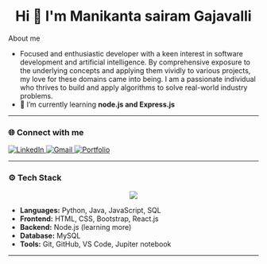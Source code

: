 <h1 align="center">Hi 👋 I'm Manikanta sairam Gajavalli</h1>
 About me

 - Focused and enthusiastic developer with a keen interest in software development and artificial intelligence. By comprehensive exposure to the underlying concepts and applying them vividly to various projects, my love for these domains came into being. I am a passionate individual who thrives to build and apply algorithms to solve real-world industry problems.
  - 🌱 I’m currently learning **node.js and Express.js** 

---

### 🌐 Connect with me

<p align="left">
  <a href="https://www.linkedin.com/in/manikanta-sairam-gajavalli-2819a623a/" target="_blank">
    <img src="https://img.shields.io/badge/LinkedIn-%230077B5.svg?&style=for-the-badge&logo=linkedin&logoColor=white" alt="LinkedIn"/>
  </a>
  <a href="mailto:ram.gajavalli9@gmail.com">
    <img src="https://img.shields.io/badge/Gmail-D14836?style=for-the-badge&logo=gmail&logoColor=white" alt="Gmail"/>
  </a>
  <a href="https://ramgajavalli.github.io/portfolio/" target="_blank">
    <img src="https://img.shields.io/badge/Portfolio-000000?style=for-the-badge&logo=vercel&logoColor=white" alt="Portfolio"/>
  </a>
</p>

---

### ⚙️ Tech Stack

<p align="center">
  <img src="https://skillicons.dev/icons?i=python,java,js,html,css,bootstrap,react" />
</p>

- **Languages:** Python, Java, JavaScript, SQL  
- **Frontend:** HTML, CSS, Bootstrap, React.js 
- **Backend:** Node.js (learning more)
- **Database:** MySQL
- **Tools:** Git, GitHub, VS Code, Jupiter notebook  

---
